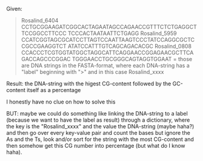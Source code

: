 Given:
>Rosalind_6404
CCTGCGGAAGATCGGCACTAGAATAGCCAGAACCGTTTCTCTGAGGCTTCCGGCCTTCCC
TCCCACTAATAATTCTGAGG
>Rosalind_5959
CCATCGGTAGCGCATCCTTAGTCCAATTAAGTCCCTATCCAGGCGCTCCGCCGAAGGTCT
ATATCCATTTGTCAGCAGACACGC
>Rosalind_0808
CCACCCTCGTGGTATGGCTAGGCATTCAGGAACCGGAGAACGCTTCAGACCAGCCCGGAC
TGGGAACCTGCGGGCAGTAGGTGGAAT
= those are DNA strings in the FASTA-format, where each DNA-string has a "label" beginning with ">" and in this case Rosalind_xxxx

Result:
the DNA-string with the higest CG-content followed by the GC-content itself as a percentage

I honestly have no clue on how to solve this

BUT: maybe we could do something like linking the DNA-string to a label (because we want to have the label as result) through a dictionary, where the key is the "Rosalind_xxxx" and the value the DNA-string (maybe haha?) and then go over every key-value pair and count the bases but ignore the As and the Ts, look and/or sort for the string with the most CG-content and then somehow get this CG number into percentage (but what do I know haha).
